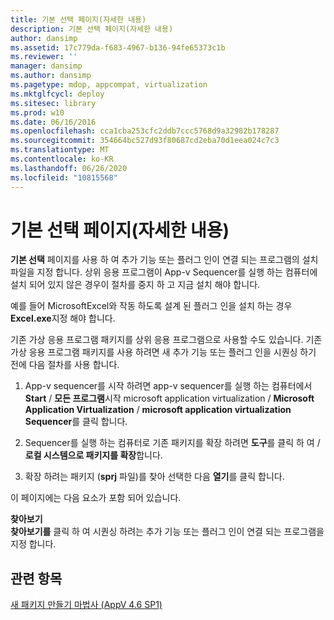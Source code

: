 ```yaml
---
title: 기본 선택 페이지(자세한 내용)
description: 기본 선택 페이지(자세한 내용)
author: dansimp
ms.assetid: 17c779da-f683-4967-b136-94fe65373c1b
ms.reviewer: ''
manager: dansimp
ms.author: dansimp
ms.pagetype: mdop, appcompat, virtualization
ms.mktglfcycl: deploy
ms.sitesec: library
ms.prod: w10
ms.date: 06/16/2016
ms.openlocfilehash: cca1cba253cfc2ddb7ccc5768d9a32982b178287
ms.sourcegitcommit: 354664bc527d93f80687cd2eba70d1eea024c7c3
ms.translationtype: MT
ms.contentlocale: ko-KR
ms.lasthandoff: 06/26/2020
ms.locfileid: "10815568"
---
```

# 기본 선택 페이지(자세한 내용)


**기본 선택** 페이지를 사용 하 여 추가 기능 또는 플러그 인이 연결 되는 프로그램의 설치 파일을 지정 합니다. 상위 응용 프로그램이 App-v Sequencer를 실행 하는 컴퓨터에 설치 되어 있지 않은 경우이 절차를 중지 하 고 지금 설치 해야 합니다.

예를 들어 MicrosoftExcel와 작동 하도록 설계 된 플러그 인을 설치 하는 경우 **Excel.exe**지정 해야 합니다.

기존 가상 응용 프로그램 패키지를 상위 응용 프로그램으로 사용할 수도 있습니다. 기존 가상 응용 프로그램 패키지를 사용 하려면 새 추가 기능 또는 플러그 인을 시퀀싱 하기 전에 다음 절차를 사용 합니다.

1.  App-v sequencer를 시작 하려면 app-v sequencer를 실행 하는 컴퓨터에서 **Start**  /  **모든 프로그램**시작 microsoft application virtualization  /  **Microsoft Application Virtualization**  /  **microsoft application virtualization Sequencer**를 클릭 합니다.

2.  Sequencer를 실행 하는 컴퓨터로 기존 패키지를 확장 하려면 **도구**를 클릭 하 여  /  **로컬 시스템으로 패키지를 확장**합니다.

3.  확장 하려는 패키지 (**sprj** 파일)를 찾아 선택한 다음 **열기**를 클릭 합니다.

이 페이지에는 다음 요소가 포함 되어 있습니다.

<a href="" id="browse"></a>**찾아보기**  
**찾아보기를** 클릭 하 여 시퀀싱 하려는 추가 기능 또는 플러그 인이 연결 되는 프로그램을 지정 합니다.

## 관련 항목


[새 패키지 만들기 마법사 (AppV 4.6 SP1)](create-new-package-wizard---appv-46-sp1-.md)

 

 






